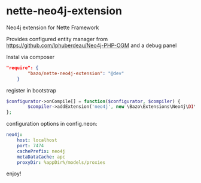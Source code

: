 nette-neo4j-extension
=====================

Neo4j extension for Nette Framework

Provides configured entity manager from https://github.com/lphuberdeau/Neo4j-PHP-OGM and a debug panel

Instal via composer

```json
"require": {
		"bazo/nette-neo4j-extension": "@dev"
    }
``` 

register in bootstrap

```php
$configurator->onCompile[] = function($configurator, $compiler) {
		$compiler->addExtension('neo4j', new \Bazo\Extensions\Neo4j\DI\Neo4jExtension);
};
```

configuration options in config.neon:

```yaml
neo4j:
	host: localhost
	port: 7474
	cachePrefix: neo4j
	metaDataCache: apc
	proxyDir: %appDir%/models/proxies
```

enjoy!